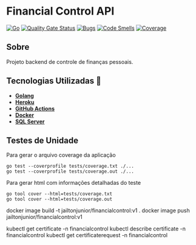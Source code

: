 # Financial Control API

[![Go](https://github.com/JailtonJunior94/financialcontrol-api/actions/workflows/ci-cd.yml/badge.svg)](https://github.com/JailtonJunior94/financialcontrol-api/actions/workflows/ci-cd.yml)
[![Quality Gate Status](https://sonarcloud.io/api/project_badges/measure?project=JailtonJunior94_financialcontrol-api&metric=alert_status)](https://sonarcloud.io/dashboard?id=JailtonJunior94_financialcontrol-api)
[![Bugs](https://sonarcloud.io/api/project_badges/measure?project=JailtonJunior94_financialcontrol-api&metric=bugs)](https://sonarcloud.io/dashboard?id=JailtonJunior94_financialcontrol-api)
[![Code Smells](https://sonarcloud.io/api/project_badges/measure?project=JailtonJunior94_financialcontrol-api&metric=code_smells)](https://sonarcloud.io/dashboard?id=JailtonJunior94_financialcontrol-api)
[![Coverage](https://sonarcloud.io/api/project_badges/measure?project=JailtonJunior94_financialcontrol-api&metric=coverage)](https://sonarcloud.io/dashboard?id=JailtonJunior94_financialcontrol-api)

## Sobre
Projeto backend de controle de finanças pessoais.

## Tecnologias Utilizadas 🚀
* **[Golang](https://golang.org/)**
* **[Heroku](https://dashboard.heroku.com/)**
* **[GitHub Actions](https://docs.github.com/pt/actions)**
* **[Docker](https://www.docker.com/)**
* **[SQL Server](https://www.microsoft.com/pt-br/sql-server/sql-server-2019)**

## Testes de Unidade
Para gerar o arquivo coverage da aplicação
```
go test --coverprofile tests/coverage.txt ./...
go test --coverprofile tests/coverage.out ./...
```
Para gerar html com informações detalhadas do teste
```
go tool cover --html=tests/coverage.txt
go tool cover --html=tests/coverage.out
```

docker image build -t jailtonjunior/financialcontrol:v1 .
docker image push jailtonjunior/financialcontrol:v1

kubectl get certificate -n financialcontrol
kubectl describe certificate -n financialcontrol
kubectl get certificaterequest -n financialcontrol
